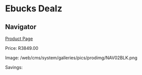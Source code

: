 
# Ebucks Dealz
## Navigator
[Product Page](https://www.ebucks.com/web/shop/productSelected.do?prodId=1227966273&catId=1130195724)

Price: R3849.00

Image: /web/cms/system/galleries/pics/prodimg/NAV02BLK.png

Savings: 


	